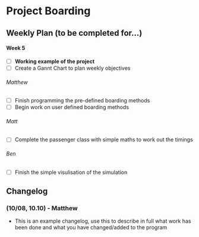 # Project Boarding
## Weekly Plan (to be completed for...)
#### Week 5
- [ ] **Working example of the project**
- [ ] Create a Gannt Chart to plan weekly objectives

###### Matthew
- [ ] Finish programming the pre-defined boarding methods
- [ ] Begin work on user defined boarding methods

###### Matt
- [ ] Complete the passenger class with simple maths to work out the timings

###### Ben
- [ ] Finish the simple visulisation of the simulation

## Changelog
### (10/08, 10.10) - Matthew
* This is an example changelog, use this to describe in full what work has been done and what you have changed/added to the program
